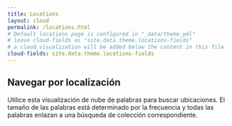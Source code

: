```yaml
---
title: Locations
layout: cloud
permalink: /locations.html
# Default locations page is configured in "_data/theme.yml"
# leave cloud-fields as "site.data.theme.locations-fields"
# a cloud visualization will be added below the content in this file
cloud-fields: site.data.theme.locations-fields
---
```


## Navegar por localización

Utilice esta visualización de nube de palabras para buscar ubicaciones. El tamaño de las palabras está determinado por la frecuencia y todas las palabras enlazan a una búsqueda de colección correspondiente.
